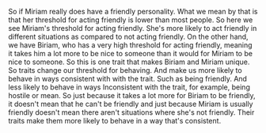 So if Miriam really does have a friendly personality. What we mean by that is
that her threshold for acting friendly is lower than most people. So here we
see Miriam's threshold for acting friendly. She's more likely to act friendly
in different situations as compared to not acting friendly. On the other hand,
we have Biriam, who has a very high threshold for acting friendly, meaning it
takes him a lot more to be nice to someone than it would for Miriam to be nice
to someone. So this is one trait that makes Biriam and Miriam unique. So traits
change our threshold for behaving. And make us more likely to behave in ways
consistent with with the trait. Such as being friendly. And less likely to
behave in ways Inconsistent with the trait, for example, being hostile or mean.
So just because it takes a lot more for Biriam to be friendly, it doesn't mean
that he can't be friendly and just because Miriam is usually friendly doesn't
mean there aren't situations where she's not friendly. Their traits make them
more likely to behave in a way that's consistent.

